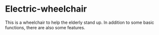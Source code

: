 # Electric-wheelchair
This is a wheelchair to help the elderly stand up. In addition to some basic functions, there are also some features.
